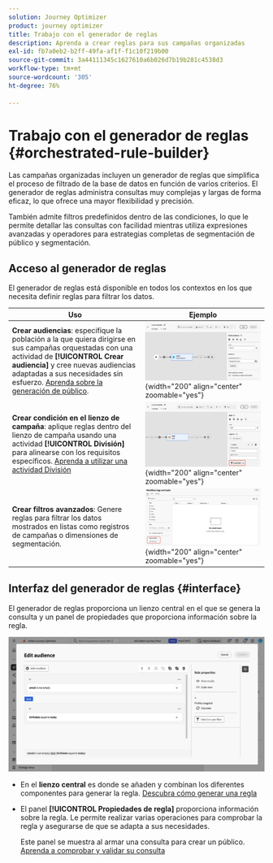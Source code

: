 ```yaml
---
solution: Journey Optimizer
product: journey optimizer
title: Trabajo con el generador de reglas
description: Aprenda a crear reglas para sus campañas organizadas
exl-id: fb7a0eb2-b2ff-49fa-af1f-f1c10f219b00
source-git-commit: 3a44111345c1627610a6b026d7b19b281c4538d3
workflow-type: tm+mt
source-wordcount: '305'
ht-degree: 76%

---
```



# Trabajo con el generador de reglas {#orchestrated-rule-builder}

Las campañas organizadas incluyen un generador de reglas que simplifica el proceso de filtrado de la base de datos en función de varios criterios. El generador de reglas administra consultas muy complejas y largas de forma eficaz, lo que ofrece una mayor flexibilidad y precisión.

También admite filtros predefinidos dentro de las condiciones, lo que le permite detallar las consultas con facilidad mientras utiliza expresiones avanzadas y operadores para estrategias completas de segmentación de público y segmentación.

## Acceso al generador de reglas

El generador de reglas está disponible en todos los contextos en los que necesita definir reglas para filtrar los datos.

| Uso | Ejemplo |
|  ---  |  ---  |
| **Crear audiencias**: especifique la población a la que quiera dirigirse en sus campañas orquestadas con una actividad de **[!UICONTROL Crear audiencia]** y cree nuevas audiencias adaptadas a sus necesidades sin esfuerzo. [Aprenda sobre la generación de público](../orchestrated/activities/build-audience.md). | ![Imagen que muestra cómo acceder a la interfaz de generación de públicos](assets/query-access-audience.png){width="200" align="center" zoomable="yes"} |
| **Crear condición en el lienzo de campaña**: aplique reglas dentro del lienzo de campaña usando una actividad **[!UICONTROL División]** para alinearse con los requisitos específicos. [Aprenda a utilizar una actividad División](../orchestrated/activities/split.md) | ![Imagen que muestra cómo acceder a las opciones de personalización del flujo de trabajo](assets/query-access-split.png){width="200" align="center" zoomable="yes"} |
| **Crear filtros avanzados**: Genere reglas para filtrar los datos mostrados en listas como registros de campañas o dimensiones de segmentación. | ![Imagen que muestra cómo personalizar filtros de lista](assets/query-access-advanced-filters.png){width="200" align="center" zoomable="yes"} |

## Interfaz del generador de reglas {#interface}

El generador de reglas proporciona un lienzo central en el que se genera la consulta y un panel de propiedades que proporciona información sobre la regla.

![Imagen que muestra la interfaz del generador de reglas](assets/rule-builder-interface.png)

* En el **lienzo central** es donde se añaden y combinan los diferentes componentes para generar la regla. [Descubra cómo generar una regla](../orchestrated/build-query.md)

* El panel **[!UICONTROL Propiedades de regla]** proporciona información sobre la regla. Le permite realizar varias operaciones para comprobar la regla y asegurarse de que se adapta a sus necesidades.

  Este panel se muestra al armar una consulta para crear un público. [Aprenda a comprobar y validar su consulta](build-query.md#check-and-validate-your-query)
